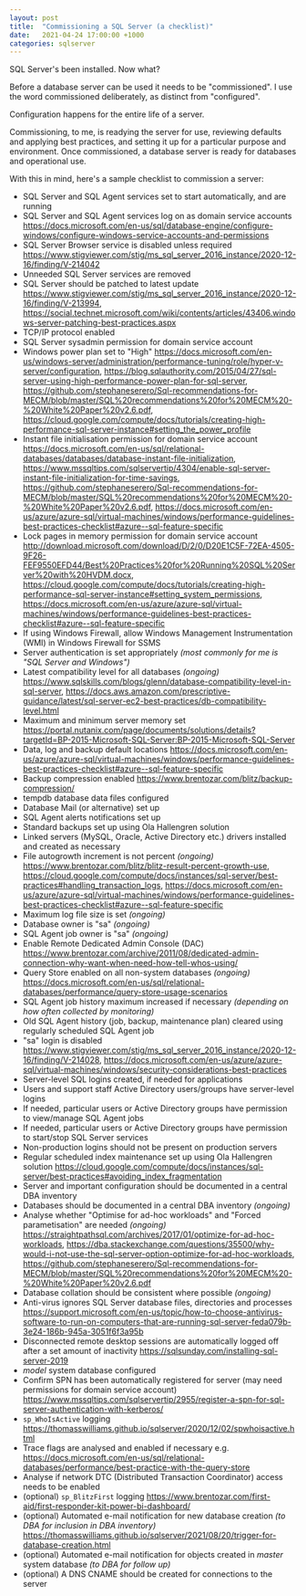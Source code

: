 ```yaml
---
layout: post
title:  "Commissioning a SQL Server (a checklist)"
date:   2021-04-24 17:00:00 +1000
categories: sqlserver
---
```

SQL Server's been installed. Now what?

Before a database server can be used it needs to be "commissioned". I use the word commissioned deliberately, as distinct from "configured".

Configuration happens for the entire life of a server.

Commissioning, to me, is readying the server for use, reviewing defaults and applying best practices, and setting it up for a particular purpose and environment. Once commissioned, a database server is ready for databases and operational use.

With this in mind, here's a sample checklist to commission a server:

- SQL Server and SQL Agent services set to start automatically, and are running
- SQL Server and SQL Agent services log on as domain service accounts <https://docs.microsoft.com/en-us/sql/database-engine/configure-windows/configure-windows-service-accounts-and-permissions>
- SQL Server Browser service is disabled unless required <https://www.stigviewer.com/stig/ms_sql_server_2016_instance/2020-12-16/finding/V-214042>
- Unneeded SQL Server services are removed
- SQL Server should be patched to latest update <https://www.stigviewer.com/stig/ms_sql_server_2016_instance/2020-12-16/finding/V-213994>, <https://social.technet.microsoft.com/wiki/contents/articles/43406.windows-server-patching-best-practices.aspx>
- TCP/IP protocol enabled
- SQL Server sysadmin permission for domain service account
- Windows power plan set to "High" <https://docs.microsoft.com/en-us/windows-server/administration/performance-tuning/role/hyper-v-server/configuration>, <https://blog.sqlauthority.com/2015/04/27/sql-server-using-high-performance-power-plan-for-sql-server>, <https://github.com/stephaneserero/Sql-recommendations-for-MECM/blob/master/SQL%20recommendations%20for%20MECM%20-%20White%20Paper%20v2.6.pdf>, <https://cloud.google.com/compute/docs/tutorials/creating-high-performance-sql-server-instance#setting_the_power_profile>
- Instant file initialisation permission for domain service account <https://docs.microsoft.com/en-us/sql/relational-databases/databases/database-instant-file-initialization>, <https://www.mssqltips.com/sqlservertip/4304/enable-sql-server-instant-file-initialization-for-time-savings>, <https://github.com/stephaneserero/Sql-recommendations-for-MECM/blob/master/SQL%20recommendations%20for%20MECM%20-%20White%20Paper%20v2.6.pdf>, <https://docs.microsoft.com/en-us/azure/azure-sql/virtual-machines/windows/performance-guidelines-best-practices-checklist#azure--sql-feature-specific>
- Lock pages in memory permission for domain service account <http://download.microsoft.com/download/D/2/0/D20E1C5F-72EA-4505-9F26-FEF9550EFD44/Best%20Practices%20for%20Running%20SQL%20Server%20with%20HVDM.docx>, <https://cloud.google.com/compute/docs/tutorials/creating-high-performance-sql-server-instance#setting_system_permissions>, <https://docs.microsoft.com/en-us/azure/azure-sql/virtual-machines/windows/performance-guidelines-best-practices-checklist#azure--sql-feature-specific>
- If using Windows Firewall, allow Windows Management Instrumentation (WMI) in Windows Firewall for SSMS
- Server authentication is set appropriately _(most commonly for me is "SQL Server and Windows")_
- Latest compatibility level for all databases _(ongoing)_ <https://www.sqlskills.com/blogs/glenn/database-compatibility-level-in-sql-server>, <https://docs.aws.amazon.com/prescriptive-guidance/latest/sql-server-ec2-best-practices/db-compatibility-level.html>
- Maximum and minimum server memory set <https://portal.nutanix.com/page/documents/solutions/details?targetId=BP-2015-Microsoft-SQL-Server:BP-2015-Microsoft-SQL-Server>
- Data, log and backup default locations <https://docs.microsoft.com/en-us/azure/azure-sql/virtual-machines/windows/performance-guidelines-best-practices-checklist#azure--sql-feature-specific>
- Backup compression enabled <https://www.brentozar.com/blitz/backup-compression/>
- tempdb database data files configured
- Database Mail (or alternative) set up
- SQL Agent alerts notifications set up
- Standard backups set up using Ola Hallengren solution
- Linked servers (MySQL, Oracle, Active Directory etc.) drivers installed and created as necessary
- File autogrowth increment is not percent _(ongoing)_ <https://www.brentozar.com/blitz/blitz-result-percent-growth-use>, <https://cloud.google.com/compute/docs/instances/sql-server/best-practices#handling_transaction_logs>, <https://docs.microsoft.com/en-us/azure/azure-sql/virtual-machines/windows/performance-guidelines-best-practices-checklist#azure--sql-feature-specific>
- Maximum log file size is set _(ongoing)_
- Database owner is "sa" _(ongoing)_
- SQL Agent job owner is "sa" _(ongoing)_
- Enable Remote Dedicated Admin Console (DAC) <https://www.brentozar.com/archive/2011/08/dedicated-admin-connection-why-want-when-need-how-tell-whos-using/>
- Query Store enabled on all non-system databases _(ongoing)_ <https://docs.microsoft.com/en-us/sql/relational-databases/performance/query-store-usage-scenarios>
- SQL Agent job history maximum increased if necessary _(depending on how often collected by monitoring)_
- Old SQL Agent history (job, backup, maintenance plan) cleared using regularly scheduled SQL Agent job
- "sa" login is disabled <https://www.stigviewer.com/stig/ms_sql_server_2016_instance/2020-12-16/finding/V-214028>, <https://docs.microsoft.com/en-us/azure/azure-sql/virtual-machines/windows/security-considerations-best-practices>
- Server-level SQL logins created, if needed for applications
- Users and support staff Active Directory users/groups have server-level logins
- If needed, particular users or Active Directory groups have permission to view/manage SQL Agent jobs
- If needed, particular users or Active Directory groups have permission to start/stop SQL Server services
- Non-production logins should not be present on production servers
- Regular scheduled index maintenance set up using Ola Hallengren solution <https://cloud.google.com/compute/docs/instances/sql-server/best-practices#avoiding_index_fragmentation>
- Server and important configuration should be documented in a central DBA inventory
- Databases should be documented in a central DBA inventory _(ongoing)_
- Analyse whether "Optimise for ad-hoc workloads" and "Forced parametisation" are needed _(ongoing)_ <https://straightpathsql.com/archives/2017/01/optimize-for-ad-hoc-workloads>, <https://dba.stackexchange.com/questions/35500/why-would-i-not-use-the-sql-server-option-optimize-for-ad-hoc-workloads>, <https://github.com/stephaneserero/Sql-recommendations-for-MECM/blob/master/SQL%20recommendations%20for%20MECM%20-%20White%20Paper%20v2.6.pdf>
- Database collation should be consistent where possible _(ongoing)_
- Anti-virus ignores SQL Server database files, directories and processes <https://support.microsoft.com/en-us/topic/how-to-choose-antivirus-software-to-run-on-computers-that-are-running-sql-server-feda079b-3e24-186b-945a-3051f6f3a95b>
- Disconnected remote desktop sessions are automatically logged off after a set amount of inactivity <https://sqlsunday.com/installing-sql-server-2019>
- _model_ system database configured
- Confirm SPN has been automatically registered for server (may need permissions for domain service account) <https://www.mssqltips.com/sqlservertip/2955/register-a-spn-for-sql-server-authentication-with-kerberos/>
- <code>sp_WhoIsActive</code> logging <https://thomasswilliams.github.io/sqlserver/2020/12/02/spwhoisactive.html>
- Trace flags are analysed and enabled if necessary e.g. <https://docs.microsoft.com/en-us/sql/relational-databases/performance/best-practice-with-the-query-store>
- Analyse if network DTC (Distributed Transaction Coordinator) access needs to be enabled
- (optional) <code>sp_BlitzFirst</code> logging <https://www.brentozar.com/first-aid/first-responder-kit-power-bi-dashboard/>
- (optional) Automated e-mail notification for new database creation _(to DBA for inclusion in DBA inventory)_ <https://thomasswilliams.github.io/sqlserver/2021/08/20/trigger-for-database-creation.html>
- (optional) Automated e-mail notification for objects created in _master_ system database _(to DBA for follow up)_
- (optional) A DNS CNAME should be created for connections to the server
